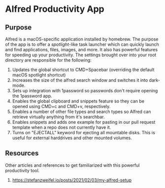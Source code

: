 # Alfred Productivity App

## Purpose

Alfred is a macOS-specific application installed by homebrew. The purpose of the
app is to offer a _spotlight_-like task launcher which can quickly launch and
find applications, files, images, and more. It also has powerful features for
speeding up your productivity. The settings brought over into your root
directory are responsible for the following:

1. Updates the global shortcut to CMD+Spacebar (overriding the default macOS
   spotlight shortcut)
2. Increases the size of the alfred search window and switches it into dark-mode.
3. Sets up integration with 1password so passwords don't require opening the
   1password app.
4. Enables the global clipboard and snippets feature so they can be opened using
   CMD+c and CMD+v, respectively.
5. Enables a number of other file types and search types so Alfred can retrieve
   virtually anything from it's searchbar.
6. Enables snippets and adds one example for pasting in our pull request
   template when a repo does not currently have it.
7. Turns on "EJECTALL" keyword for ejecting all mountable disks. This is useful
   for external harddrives and other mounted volumes.

## Resources

Other articles and references to get familiarized with this powerful
productivity tool.

1. <https://stefanzweifel.io/posts/2021/02/03/my-alfred-setup>
